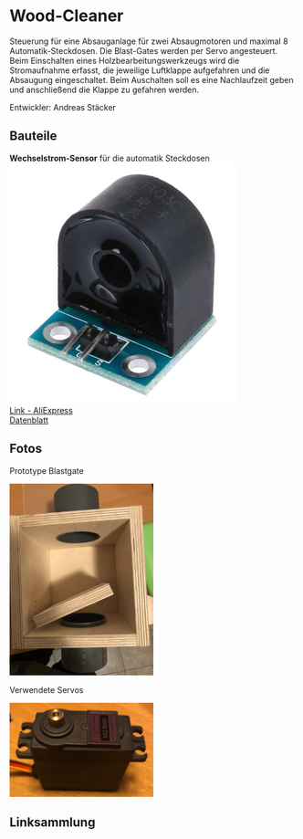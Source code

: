 # Wood-Cleaner
Steuerung für eine Absauganlage für zwei Absaugmotoren und maximal 8 Automatik-Steckdosen. Die Blast-Gates werden per Servo angesteuert. Beim Einschalten eines Holzbearbeitungswerkzeugs wird die Stromaufnahme erfasst, die jeweilige Luftklappe aufgefahren und die Absaugung eingeschaltet. Beim Auschalten soll es eine Nachlaufzeit geben und anschließend die Klappe zu gefahren werden.


Entwickler: Andreas Stäcker

## Bauteile
**Wechselstrom-Sensor** für die automatik Steckdosen
![alt](img\stromsensor-wechselstrom-zmct103c.jpg)  
[Link - AliExpress](https://de.aliexpress.com/item/4000109096239.html?spm=a2g0o.cart.0.0.5e623c00Nbqb04&mp=1)  
[Datenblatt](sheats\ZMCT103C-ETC.pdf)  


## Fotos


Prototype Blastgate

<img src="img\blastgate-prototype.JPG" alt="Blastgate Prototype" style=max-width:50%; />

Verwendete Servos

<img src="img\servo-motor.JPG" alt="Servo" style="width:50%;"/>

## Linksammlung
